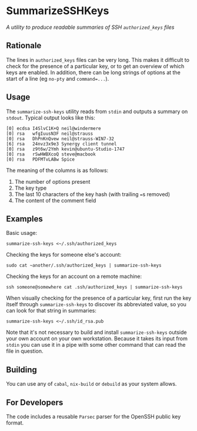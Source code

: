 SummarizeSSHKeys
================

*A utility to produce readable summaries of SSH `authorized_keys` files*

Rationale
---------

The lines in `authorized_keys` files can be very long. This makes it difficult to check for the presence of a particular key, or to get an overview of which keys are enabled. In addition, there can be long strings of options at the start of a line (eg `no-pty` and `command=...`).

Usage
-----

The `summarize-ssh-keys` utility reads from `stdin` and outputs a summary on `stdout`. Typical output looks like this:

```
[0] ecdsa I4SlvC1K+Q neil@windermere
[0] rsa   wfgIuusN3F neil@strauss
[0] rsa   DhPnKnQvew neil@strauss-WIN7-32
[6] rsa   24nvz3x9e3 Synergy client tunnel
[0] rsa   z9t6w/2Ymh kevin@ubuntu-Studio-1747
[0] rsa   rSwHWBXcoQ steve@macbook
[0] rsa   PDFMTvLABw Spice
```

The meaning of the columns is as follows:

1. The number of options present
2. The key type
3. The last 10 characters of the key hash (with trailing `=`s removed)
4. The content of the comment field

Examples
--------

Basic usage:

```
summarize-ssh-keys <~/.ssh/authorized_keys
```

Checking the keys for someone else's account:

```
sudo cat ~another/.ssh/authorized_keys | summarize-ssh-keys
```

Checking the keys for an account on a remote machine:

```
ssh someone@somewhere cat .ssh/authorized_keys | summarize-ssh-keys
```

When visually checking for the  presence of a particular key, first run the key itself through `summarize-ssh-keys` to discover its abbreviated value, so you can look for that string in summaries:

```
summarize-ssh-keys <~/.ssh/id_rsa.pub
```

Note that it's not necessary to build and install `summarize-ssh-keys` outside your own account on your own workstation. Because it takes its input from `stdin` you can use it in a pipe with some other command that can read the file in question.

Building
--------

You can use any of `cabal`, `nix-build` or `debuild` as your system allows.

For Developers
--------------

The code includes a reusable `Parsec` parser for the OpenSSH public key format.
